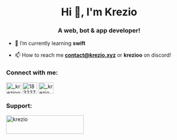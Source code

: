 <h1 align="center">Hi 👋, I'm Krezio</h1>
<h3 align="center">A web, bot & app developer!</h3>

- 🌱 I’m currently learning **swift**

- 📫 How to reach me **contact@krezio.xyz** or **krezioo** on discord!

<h3 align="left">Connect with me:</h3>
<p align="left">
<a href="https://twitter.com/_krezioo" target="_blank"><img align="center" src="https://raw.githubusercontent.com/rahuldkjain/github-profile-readme-generator/master/src/images/icons/Social/twitter.svg" alt="_krezioo" height="30" width="40" /></a>
<a href="https://stackoverflow.com/users/18322796" target="blank"><img align="center" src="https://raw.githubusercontent.com/rahuldkjain/github-profile-readme-generator/master/src/images/icons/Social/stack-overflow.svg" alt="18322796" height="30" width="40" /></a>
<a href="https://instagram.com/_krezio" target="blank"><img align="center" src="https://raw.githubusercontent.com/rahuldkjain/github-profile-readme-generator/master/src/images/icons/Social/instagram.svg" alt="_krezio" height="30" width="40" /></a>

</p>



<h3 align="left">Support:</h3>
<p><a href="https://www.buymeacoffee.com/krezio"> <img align="left" src="https://cdn.buymeacoffee.com/buttons/v2/default-yellow.png" height="50" width="210" alt="krezio" /></a></p><br><br>
